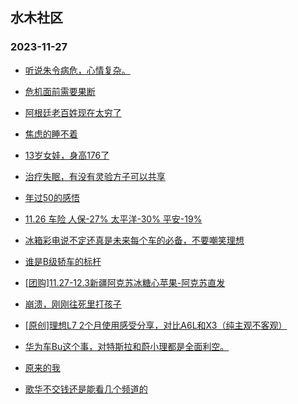 ## 水木社区 
### 2023-11-27

+ [听说朱令病危，心情复杂。](https://www.mysmth.net/nForum/article/FamilyLife/1766498623)

+ [危机面前需要果断](https://www.mysmth.net/nForum/article/Stock/10705584)

+ [阿根廷老百姓现在太穷了](https://www.mysmth.net/nForum/article/WorkLife/3445825)

+ [焦虑的睡不着](https://www.mysmth.net/nForum/article/PreUnivEdu/126162)

+ [13岁女娃，身高176了](https://www.mysmth.net/nForum/article/ChildEducation/2312752)

+ [治疗失眠，有没有灵验方子可以共享](https://www.mysmth.net/nForum/article/Shuibuzhao/49199)

+ [年过50的感悟](https://www.mysmth.net/nForum/article/Tooooold/381571)

+ [11.26 车险 人保-27%  太平洋-30%  平安-19%](https://www.mysmth.net/nForum/article/ADAgent_TG/1313083)

+ [冰箱彩电说不定还真是未来每个车的必备，不要嘲笑理想](https://www.mysmth.net/nForum/article/GreenAuto/1414940)

+ [谁是B级轿车的标杆](https://www.mysmth.net/nForum/article/AutoWorld/1944728781)

+ [[团购]11.27-12.3新疆阿克苏冰糖心苹果-阿克苏直发](https://www.mysmth.net/nForum/article/ADAgent_TG/1313147)

+ [崩溃，刚刚往死里打孩子](https://www.mysmth.net/nForum/article/ChildEducation/2313127)

+ [[原创]理想L7 2个月使用感受分享，对比A6L和X3（纯主观不客观）](https://www.mysmth.net/nForum/article/AutoWorld/1944729379)

+ [华为车Bu这个事，对特斯拉和蔚小理都是全面利空。](https://www.mysmth.net/nForum/article/GreenAuto/1415497)

+ [原来的我](https://www.mysmth.net/nForum/article/OldSongs/405732)

+ [歌华不交钱还是能看几个频道的](https://www.mysmth.net/nForum/article/DigiHome/1248635)

